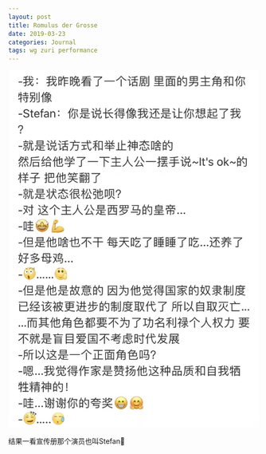 ```yaml
---
layout: post
title: Romulus der Grosse
date: 2019-03-23
categories: Journal 
tags: wg zuri performance
---
```


![](/img/img_9616.jpg)
  
结果一看宣传册那个演员也叫Stefan🤣